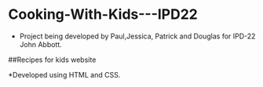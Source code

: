 # Cooking-With-Kids---IPD22 

* Project being developed by Paul,Jessica, Patrick and Douglas for IPD-22 John Abbott.

##Recipes for kids website

*Developed using HTML and CSS. 